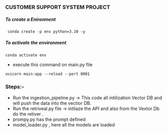 ### CUSTOMER SUPPORT SYSTEM PROJECT


##### To create a Enironment
```
 conda create -p env python=3.10 -y
```

##### To activate the environment
```
conda activate env
```

- execute this command on main.py file 
```
uvicorn main:app --reload --port 8001
```



### Steps:-
- Run the ingestion_pipeline.py -> This code all intilization Vector DB  and will push the data into the vectior DB.
- Run the retriveal.py file -> intliaze the API and also from the Vextor Db do the retiver .
- prompy.py has the prompt defined
- model_loader.py , here all the models are loaded
